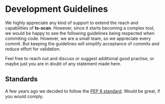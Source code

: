 # Development Guidelines

We highly appreciate any kind of support to extend the reach and capabilities of **ts-scan**. However, since it starts becoming a complex tool, we would be happy to see the following guidelines being respected when commiting code. However, we are a small team, so we appreciate every commit. But keeping the guidelines will simplify acceptance of commits and reduce effort for validation.

Feel free to reach out and discuss or suggest additional good practise, or maybe just you are in doubt of any statement made here.

## Standards

A few years ago we decided to follow the [PEP 8 standard](https://peps.python.org/pep-0008/). Would be great, if you would comply.

